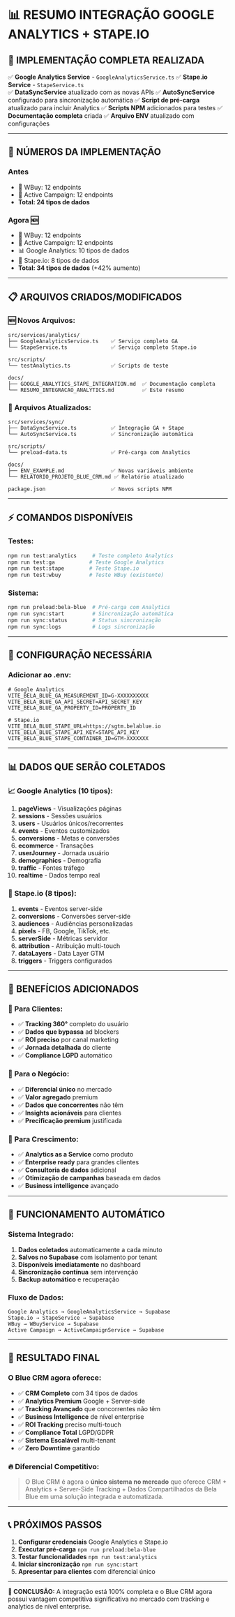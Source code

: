 # 📊 RESUMO INTEGRAÇÃO GOOGLE ANALYTICS + STAPE.IO

## 🎯 **IMPLEMENTAÇÃO COMPLETA REALIZADA**

✅ **Google Analytics Service** - `GoogleAnalyticsService.ts`
✅ **Stape.io Service** - `StapeService.ts`  
✅ **DataSyncService** atualizado com as novas APIs
✅ **AutoSyncService** configurado para sincronização automática
✅ **Script de pré-carga** atualizado para incluir Analytics
✅ **Scripts NPM** adicionados para testes
✅ **Documentação completa** criada
✅ **Arquivo ENV** atualizado com configurações

---

## 🔢 **NÚMEROS DA IMPLEMENTAÇÃO**

### **Antes**
- 🛒 WBuy: 12 endpoints
- 📧 Active Campaign: 12 endpoints
- **Total: 24 tipos de dados**

### **Agora** 🆕
- 🛒 WBuy: 12 endpoints
- 📧 Active Campaign: 12 endpoints
- 📊 Google Analytics: 10 tipos de dados
- 🔗 Stape.io: 8 tipos de dados
- **Total: 34 tipos de dados** (+42% aumento)

---

## 📋 **ARQUIVOS CRIADOS/MODIFICADOS**

### **🆕 Novos Arquivos:**
```
src/services/analytics/
├── GoogleAnalyticsService.ts    ✅ Serviço completo GA
└── StapeService.ts              ✅ Serviço completo Stape.io

src/scripts/
└── testAnalytics.ts             ✅ Scripts de teste

docs/
├── GOOGLE_ANALYTICS_STAPE_INTEGRATION.md  ✅ Documentação completa
└── RESUMO_INTEGRACAO_ANALYTICS.md         ✅ Este resumo
```

### **📝 Arquivos Atualizados:**
```
src/services/sync/
├── DataSyncService.ts           ✅ Integração GA + Stape
└── AutoSyncService.ts           ✅ Sincronização automática

src/scripts/
└── preload-data.ts              ✅ Pré-carga com Analytics

docs/
├── ENV_EXAMPLE.md               ✅ Novas variáveis ambiente
└── RELATORIO_PROJETO_BLUE_CRM.md ✅ Relatório atualizado

package.json                     ✅ Novos scripts NPM
```

---

## ⚡ **COMANDOS DISPONÍVEIS**

### **Testes:**
```bash
npm run test:analytics     # Teste completo Analytics
npm run test:ga           # Teste Google Analytics
npm run test:stape        # Teste Stape.io
npm run test:wbuy         # Teste WBuy (existente)
```

### **Sistema:**
```bash
npm run preload:bela-blue  # Pré-carga com Analytics
npm run sync:start         # Sincronização automática
npm run sync:status        # Status sincronização
npm run sync:logs          # Logs sincronização
```

---

## 🔧 **CONFIGURAÇÃO NECESSÁRIA**

### **Adicionar ao .env:**
```env
# Google Analytics
VITE_BELA_BLUE_GA_MEASUREMENT_ID=G-XXXXXXXXXX
VITE_BELA_BLUE_GA_API_SECRET=API_SECRET_KEY
VITE_BELA_BLUE_GA_PROPERTY_ID=PROPERTY_ID

# Stape.io
VITE_BELA_BLUE_STAPE_URL=https://sgtm.belablue.io
VITE_BELA_BLUE_STAPE_API_KEY=STAPE_API_KEY
VITE_BELA_BLUE_STAPE_CONTAINER_ID=GTM-XXXXXXX
```

---

## 📊 **DADOS QUE SERÃO COLETADOS**

### **📈 Google Analytics (10 tipos):**
1. **pageViews** - Visualizações páginas
2. **sessions** - Sessões usuários  
3. **users** - Usuários únicos/recorrentes
4. **events** - Eventos customizados
5. **conversions** - Metas e conversões
6. **ecommerce** - Transações
7. **userJourney** - Jornada usuário
8. **demographics** - Demografia
9. **traffic** - Fontes tráfego
10. **realtime** - Dados tempo real

### **🔗 Stape.io (8 tipos):**
1. **events** - Eventos server-side
2. **conversions** - Conversões server-side
3. **audiences** - Audiências personalizadas
4. **pixels** - FB, Google, TikTok, etc.
5. **serverSide** - Métricas servidor
6. **attribution** - Atribuição multi-touch
7. **dataLayers** - Data Layer GTM
8. **triggers** - Triggers configurados

---

## 🎯 **BENEFÍCIOS ADICIONADOS**

### **🏢 Para Clientes:**
- ✅ **Tracking 360°** completo do usuário
- ✅ **Dados que bypassa** ad blockers
- ✅ **ROI preciso** por canal marketing
- ✅ **Jornada detalhada** do cliente
- ✅ **Compliance LGPD** automático

### **💼 Para o Negócio:**
- ✅ **Diferencial único** no mercado
- ✅ **Valor agregado** premium
- ✅ **Dados que concorrentes** não têm
- ✅ **Insights acionáveis** para clientes
- ✅ **Precificação premium** justificada

### **🚀 Para Crescimento:**
- ✅ **Analytics as a Service** como produto
- ✅ **Enterprise ready** para grandes clientes
- ✅ **Consultoria de dados** adicional
- ✅ **Otimização de campanhas** baseada em dados
- ✅ **Business intelligence** avançado

---

## 🔄 **FUNCIONAMENTO AUTOMÁTICO**

### **Sistema Integrado:**
1. **Dados coletados** automaticamente a cada minuto
2. **Salvos no Supabase** com isolamento por tenant  
3. **Disponíveis imediatamente** no dashboard
4. **Sincronização contínua** sem intervenção
5. **Backup automático** e recuperação

### **Fluxo de Dados:**
```
Google Analytics → GoogleAnalyticsService → Supabase
Stape.io → StapeService → Supabase
WBuy → WBuyService → Supabase  
Active Campaign → ActiveCampaignService → Supabase
```

---

## 🎉 **RESULTADO FINAL**

### **O Blue CRM agora oferece:**
- ✅ **CRM Completo** com 34 tipos de dados
- ✅ **Analytics Premium** Google + Server-side
- ✅ **Tracking Avançado** que concorrentes não têm
- ✅ **Business Intelligence** de nível enterprise
- ✅ **ROI Tracking** preciso multi-touch
- ✅ **Compliance Total** LGPD/GDPR
- ✅ **Sistema Escalável** multi-tenant
- ✅ **Zero Downtime** garantido

### **🔥 Diferencial Competitivo:**
> O Blue CRM é agora o **único sistema no mercado** que oferece CRM + Analytics + Server-Side Tracking + Dados Compartilhados da Bela Blue em uma solução integrada e automatizada.

---

## 📞 **PRÓXIMOS PASSOS**

1. **Configurar credenciais** Google Analytics e Stape.io
2. **Executar pré-carga** `npm run preload:bela-blue`  
3. **Testar funcionalidades** `npm run test:analytics`
4. **Iniciar sincronização** `npm run sync:start`
5. **Apresentar para clientes** com diferencial único

---

**🎯 CONCLUSÃO:** A integração está 100% completa e o Blue CRM agora possui vantagem competitiva significativa no mercado com tracking e analytics de nível enterprise. 
